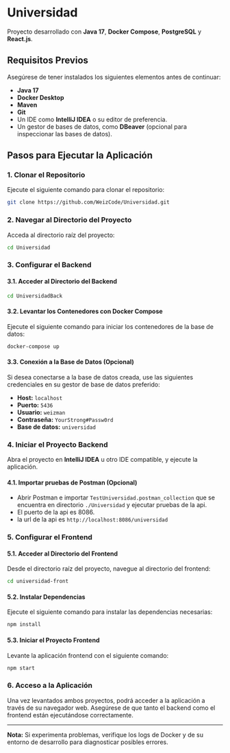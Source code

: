 # Universidad

Proyecto desarrollado con **Java 17**, **Docker Compose**, **PostgreSQL** y **React.js**.

## Requisitos Previos

Asegúrese de tener instalados los siguientes elementos antes de continuar:

- **Java 17**
- **Docker Desktop**
- **Maven**
- **Git**
- Un IDE como **IntelliJ IDEA** o su editor de preferencia.
- Un gestor de bases de datos, como **DBeaver** (opcional para inspeccionar las bases de datos).

## Pasos para Ejecutar la Aplicación

### 1. Clonar el Repositorio

Ejecute el siguiente comando para clonar el repositorio:

```bash
git clone https://github.com/WeizCode/Universidad.git
```

### 2. Navegar al Directorio del Proyecto

Acceda al directorio raíz del proyecto:

```bash
cd Universidad
```

### 3. Configurar el Backend

#### 3.1. Acceder al Directorio del Backend

```bash
cd UniversidadBack
```

#### 3.2. Levantar los Contenedores con Docker Compose

Ejecute el siguiente comando para iniciar los contenedores de la base de datos:

```bash
docker-compose up
```

#### 3.3. Conexión a la Base de Datos (Opcional)

Si desea conectarse a la base de datos creada, use las siguientes credenciales en su gestor de base de datos preferido:

- **Host:** `localhost`
- **Puerto:** `5436`
- **Usuario:** `weizman`
- **Contraseña:** `YourStrong#Passw0rd`
- **Base de datos:** `universidad`

### 4. Iniciar el Proyecto Backend

Abra el proyecto en **IntelliJ IDEA** u otro IDE compatible, y ejecute la aplicación.

#### 4.1. Importar pruebas de Postman (Opcional)
 - Abrir Postman e importar `TestUniversidad.postman_collection` que se encuentra en directorio `./Universidad` y ejecutar pruebas de la api.
 - El puerto de la api es 8086.
 - la url de la api es `http://localhost:8086/universidad`

### 5. Configurar el Frontend

#### 5.1. Acceder al Directorio del Frontend

Desde el directorio raíz del proyecto, navegue al directorio del frontend:

```bash
cd universidad-front
```

#### 5.2. Instalar Dependencias

Ejecute el siguiente comando para instalar las dependencias necesarias:

```bash
npm install
```

#### 5.3. Iniciar el Proyecto Frontend

Levante la aplicación frontend con el siguiente comando:

```bash
npm start
```

### 6. Acceso a la Aplicación

Una vez levantados ambos proyectos, podrá acceder a la aplicación a través de su navegador web. Asegúrese de que tanto el backend como el frontend están ejecutándose correctamente.

---

**Nota:** Si experimenta problemas, verifique los logs de Docker y de su entorno de desarrollo para diagnosticar posibles errores.
